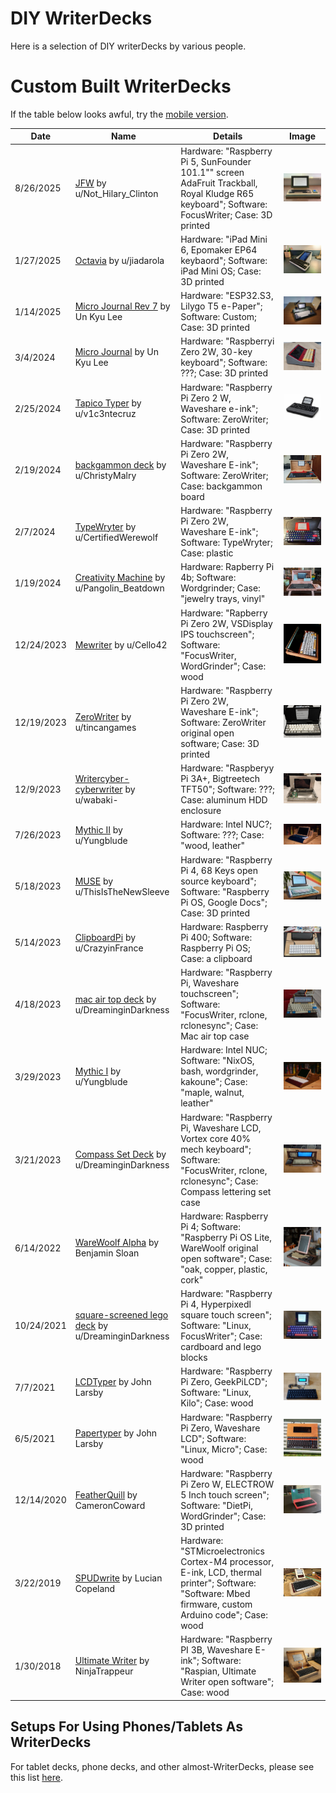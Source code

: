 # DIY WriterDecks

Here is a selection of DIY writerDecks by various people.

# Custom Built WriterDecks

If the table below looks awful, try the [mobile version](list-of-diy-writerdecks-mobile.md).

| Date | Name | Details | Image |
| ---- | ---- | ---- | ---- |
| 8/26/2025 | [JFW](https://www.reddit.com/r/writerDeck/comments/1n0vo6o/my_jfw_writerdeck/) by u/Not_Hilary_Clinton | Hardware: "Raspberry Pi 5, SunFounder 101.1"" screen AdaFruit Trackball, Royal Kludge R65 keyboard"; Software: FocusWriter; Case: 3D printed | [<img src="images/diy/JFW.jpg">](/images/diy/JFW.jpg) |
| 1/27/2025 | [Octavia](https://www.reddit.com/r/writerDeck/comments/1ibn4ny/presenting_the_octavia/) by u/jiadarola | Hardware: "iPad Mini 6, Epomaker EP64 keybaord"; Software: iPad Mini OS; Case: 3D printed | [<img src="images/diy/Octavia.jpg">](/images/diy/Octavia.jpg) |
| 1/14/2025 | [Micro Journal Rev 7](https://github.com/unkyulee/micro-journal/tree/main/micro-journal-rev-7-e-ink) by Un Kyu Lee | Hardware: "ESP32.S3, Lilygo T5 e-Paper"; Software: Custom; Case: 3D printed | [<img src="images/diy/MicroJournalRev7.jpg">](/images/diy/MicroJournalRev7.jpg) |
| 3/4/2024 | [Micro Journal](https://github.com/unkyulee/micro-journal) by Un Kyu Lee | Hardware: "Raspberryi Zero 2W, 30-key keyboard"; Software: ???; Case: 3D printed | [<img src="images/diy/MicroJournal.jpg">](/images/diy/MicroJournal.jpg) |
| 2/25/2024 | [Tapico Typer](https://www.reddit.com/r/writerDeck/comments/1b03zy0/tapico_typer_a_calculator_but_for_words/) by u/v1c3ntecruz | Hardware: "Raspberry Pi Zero 2 W, Waveshare e-ink"; Software: ZeroWriter; Case: 3D printed | [<img src="images/diy/TapicoTyper.jpg">](/images/diy/TapicoTyper.jpg) |
| 2/19/2024 | [backgammon deck](https://www.reddit.com/r/writerDeck/comments/1aur99n/first_attempt_work_in_progress/) by u/ChristyMalry | Hardware: "Raspberry Pi Zero 2W, Waveshare E-ink"; Software: ZeroWriter; Case: backgammon board | [<img src="images/diy/Backgammon.jpg">](/images/diy/Backgammon.jpg) |
| 2/7/2024 | [TypeWryter](https://www.reddit.com/r/writerDeck/comments/1alauai/my_slate_writerdeck_i_call_it_my_typewryter/) by u/CertifiedWerewolf | Hardware: "Raspberry Pi Zero 2W, Waveshare E-ink"; Software: TypeWryter; Case: plastic | [<img src="images/diy/TypeWryter.jpg">](/images/diy/TypeWryter.jpg) |
| 1/19/2024 | [Creativity Machine](https://www.reddit.com/r/writerDeck/comments/19am36v/my_diy_creativity_machine/) by u/Pangolin_Beatdown | Hardware: Rapberry Pi 4b; Software: Wordgrinder; Case: "jewelry trays, vinyl" | [<img src="images/diy/CreativityMachine.jpg">](/images/diy/CreativityMachine.jpg) |
| 12/24/2023 | [Mewriter](https://www.reddit.com/r/writerDeck/comments/18pria7/the_mewriter/) by u/Cello42 | Hardware: "Rapberry Pi Zero 2W, VSDisplay IPS touchscreen"; Software: "FocusWriter, WordGrinder"; Case: wood | [<img src="images/diy/Mewriter.jpg">](/images/diy/Mewriter.jpg) |
| 12/19/2023 | [ZeroWriter](https://www.reddit.com/r/writerDeck/comments/18m9ffi/my_eink_typewriter_build_guide/) by u/tincangames | Hardware: "Raspberry Pi Zero 2W, Waveshare E-ink"; Software: ZeroWriter original open software; Case: 3D printed | [<img src="images/diy/ZeroWriter.jpg">](/images/diy/ZeroWriter.jpg) |
| 12/9/2023 | [Writercyber-cyberwriter](https://www.reddit.com/r/writerDeck/comments/18e6wop/writercybercyberwriter/) by u/wabaki- | Hardware: "Raspberyy Pi 3A+, Bigtreetech TFT50"; Software: ???; Case: aluminum HDD enclosure | [<img src="images/diy/WritercyberCyberwriter.jpg">](/images/diy/WritercyberCyberwriter.jpg) |
| 7/26/2023 | [Mythic II](https://www.reddit.com/r/writerDeck/comments/15akhwr/a_friend_wanted_a_beautiful_serene_computer_he/) by u/Yungblude | Hardware: Intel NUC?; Software: ???; Case: "wood, leather" | [<img src="images/diy/MythicII.jpg">](/images/diy/MythicII.jpg) |
| 5/18/2023 | [MUSE](https://www.reddit.com/r/writerDeck/comments/13l0zmx/finally_finished_my_writerdeck_i_call_it_the_muse/) by u/ThisIsTheNewSleeve | Hardware: "Raspberry Pi 4, 68 Keys open source keyboard"; Software: "Raspberry Pi OS, Google Docs"; Case: 3D printed | [<img src="images/diy/Muse.jpg">](/images/diy/Muse.jpg) |
| 5/14/2023 | [ClipboardPi](https://www.reddit.com/r/writerDeck/comments/13hw5vw/the_clipboardpi/) by u/CrazyinFrance | Hardware: Raspberry Pi 400; Software: Raspberry Pi OS; Case: a clipboard | [<img src="images/diy/ClipBoardDeck.jpg">](/images/diy/ClipBoardDeck.jpg) |
| 4/18/2023 | [mac air top deck](https://www.reddit.com/r/writerDeck/comments/12rf3i5/the_new_deck_made_with_a_mac_air_top_case_as_the/) by u/DreaminginDarkness | Hardware: "Raspberry Pi, Waveshare touchscreen"; Software: "FocusWriter, rclone, rclonesync"; Case: Mac air top case | [<img src="images/diy/MacAirTopDeck.jpg">](/images/diy/MacAirTopDeck.jpg) |
| 3/29/2023 | [Mythic I](https://www.reddit.com/r/writerDeck/comments/125wqf4/i_wanted_a_beautiful_computer_and_couldnt_find/) by u/Yungblude | Hardware: Intel NUC; Software: "NixOS, bash, wordgrinder, kakoune"; Case: "maple, walnut, leather" | [<img src="images/diy/MythicI.jpg">](/images/diy/MythicI.jpg) |
| 3/21/2023 | [Compass Set Deck](https://www.reddit.com/r/writerDeck/comments/11y4wpx/update/) by u/DreaminginDarkness | Hardware: "Raspberry Pi, Waveshare LCD, Vortex core 40% mech keyboard"; Software: "FocusWriter, rclone, rclonesync"; Case: Compass lettering set case | [<img src="images/diy/CompassSetDeck.jpg">](/images/diy/CompassSetDeck.jpg) |
| 6/14/2022 | [WareWoolf Alpha](https://benjaminsloan.com/2022/06/14/warewoolf-alpha-a-single-purpose-writing-device-i-built/) by Benjamin Sloan | Hardware: Raspberry Pi 4; Software: "Raspberry Pi OS Lite, WareWoolf original open software"; Case: "oak, copper, plastic, cork" | [<img src="images/diy/WareWoolfAlpha.jpg">](/images/diy/WareWoolfAlpha.jpg) |
| 10/24/2021 | [square-screened lego deck](https://www.reddit.com/r/cyberDeck/comments/qf7zrh/i_use_this_for_writing_and_everything_autosyncs/) by u/DreaminginDarkness | Hardware: "Raspberry Pi 4, Hyperpixedl square touch screen"; Software: "Linux, FocusWriter"; Case: cardboard and lego blocks | [<img src="images/diy/SquareScreenLegoDeck.jpg">](/images/diy/SquareScreenLegoDeck.jpg) |
| 7/7/2021 | [LCDTyper](http://www.larsby.com/johan/2021/07/lcdtyper/) by John Larsby | Hardware: "Raspberry Pi Zero, GeekPiLCD"; Software: "Linux, Kilo"; Case: wood | [<img src="images/diy/LCDTyper.jpg">](/images/diy/LCDTyper.jpg) |
| 6/5/2021 | [Papertyper](http://www.larsby.com/johan/2021/06/papertyper-digital-typewriter-4/) by John Larsby | Hardware: "Raspberry Pi Zero, Waveshare LCD"; Software: "Linux, Micro"; Case: wood | [<img src="images/diy/PaperTyper.jpg">](/images/diy/PaperTyper.jpg) |
| 12/14/2020 | [FeatherQuill](https://www.instructables.com/FeatherQuill-34-Hours-of-Distraction-Free-Writing/) by CameronCoward | Hardware: "Raspberry Pi Zero W, ELECTROW 5 Inch touch screen"; Software: "DietPi, WordGrinder"; Case: 3D printed | [<img src="images/diy/FeatherQuill.jpg">](/images/diy/FeatherQuill.jpg) |
| 3/22/2019 | [SPUDwrite](https://spectrum.ieee.org/write-without-distraction-with-this-diy-eink-typewriter) by Lucian Copeland | Hardware: "STMicroelectronics Cortex-M4 processor, E-ink, LCD, thermal printer"; Software: "Software: Mbed firmware, custom Arduino code"; Case: wood | [<img src="images/diy/SPUDwrite.jpg">](/images/diy/SPUDwrite.jpg) |
| 1/30/2018 | [Ultimate Writer](https://github.com/picnoir/ultimate-writer) by NinjaTrappeur | Hardware: "Raspberry PI 3B, Waveshare E-ink"; Software: "Raspian, Ultimate Writer open software"; Case: wood | [<img src="images/diy/UltimateWriter.jpg">](/images/diy/UltimateWriter.jpg)



## Setups For Using Phones/Tablets As WriterDecks

For tablet decks, phone decks, and other almost-WriterDecks, please see this list [here](/list-of-tablet-writerdecks.md).